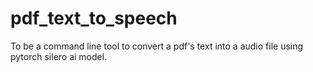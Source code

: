 # pdf_text_to_speech
To be a command line tool to convert a pdf's text into a audio file using pytorch silero ai model.
